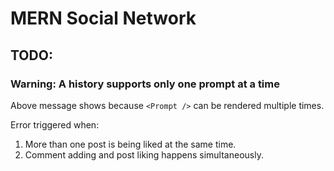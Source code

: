 # MERN Social Network

## TODO:

### Warning: A history supports only one prompt at a time

Above message shows because `<Prompt />` can be rendered multiple times.

Error triggered when:

1. More than one post is being liked at the same time.
2. Comment adding and post liking happens simultaneously.
